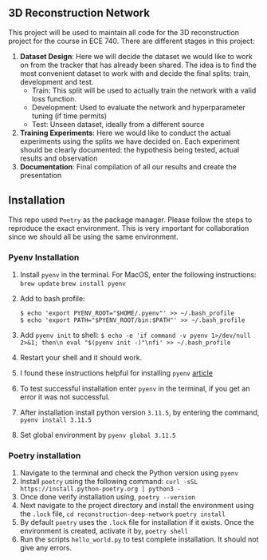 ## 3D Reconstruction Network
This project will be used to maintain all code for the 3D reconstruction project for the course in ECE 740. There are different stages in this project:
1. **Dataset Design**: Here we will decide the dataset we would like to work on from the tracker that has already been shared. The idea is to find the most convenient dataset to work with and decide the final splits: train, development and test.
    - Train: This split will be used to actually train the network with a valid loss function.
    - Development: Used to evaluate the network and hyperparameter tuning (if time permits)
    - Test: Unseen dataset, ideally from a different source
2. **Training Experiments**: Here we would like to conduct the actual experiments using the splits we have decided on. Each experiment should be clearly documented: the hypothesis being tested, actual results and observation
3. **Documentation**: Final compilation of all our results and create the presentation

## Installation
This repo used `Poetry` as the package manager. Please follow the steps to reproduce the exact environment. This is very important for collaboration since we should all be using the same environment.

### Pyenv Installation

1. Install `pyenv` in the terminal. For MacOS, enter the following instructions:
    `brew update`
    `brew install pyenv`
2. Add to bash profile:
    ```
    $ echo 'export PYENV_ROOT="$HOME/.pyenv"' >> ~/.bash_profile
    $ echo 'export PATH="$PYENV_ROOT/bin:$PATH"' >> ~/.bash_profile 
    ```
3. Add `pyenv init` to shell:
    `$ echo -e 'if command -v pyenv 1>/dev/null 2>&1; then\n eval "$(pyenv init -)"\nfi' >> ~/.bash_profile`

4. Restart your shell and it should work.

5. I found these instructions helpful for installing `pyenv` [article](https://medium.com/thoughful-shower/how-to-install-python-pyenv-on-macos-e033c4afbba4)

6. To test successful installation enter `pyenv` in the terminal, if you get an error it was not successful.
7. After installation install python version `3.11.5`, by entering the command,
    `pyenv install 3.11.5`
8. Set global environment by `pyenv global 3.11.5`

### Poetry installation
1. Navigate to the terminal and check the Python version using `pyenv`
2. Install `poetry` using the following command:
    `curl -sSL https://install.python-poetry.org | python3 -`
3. Once done verify installation using,
    `poetry --version`
4. Next navigate to the project directory and install the environment using the `.lock` file,
    `cd reconstruction-deep-network`
    `poetry install`
5. By default `poetry` uses the `.lock` file for installation if it exists. Once the environment is created, activate it by,
    `poetry shell`
6. Run the scripts `hello_world.py` to test complete installation. It should not give any errors.
